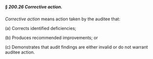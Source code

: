 ##### § 200.26 Corrective action. #####

*Corrective action* means action taken by the auditee that:

(a) Corrects identified deficiencies;

(b) Produces recommended improvements; or

(c) Demonstrates that audit findings are either invalid or do not warrant auditee action.
